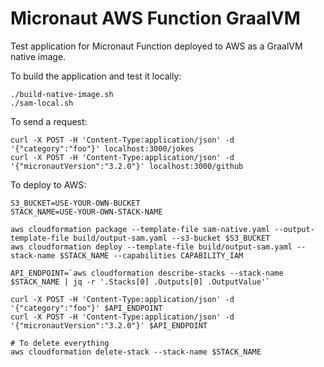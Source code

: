 # Micronaut AWS Function GraalVM

Test application for Micronaut Function deployed to AWS as a GraalVM native image.

To build the application and test it locally:

```shell
./build-native-image.sh
./sam-local.sh
```

To send a request:

```shell
curl -X POST -H 'Content-Type:application/json' -d '{"category":"foo"}' localhost:3000/jokes
curl -X POST -H 'Content-Type:application/json' -d '{"micronautVersion":"3.2.0"}' localhost:3000/github
```

To deploy to AWS:

```shell
S3_BUCKET=USE-YOUR-OWN-BUCKET
STACK_NAME=USE-YOUR-OWN-STACK-NAME

aws cloudformation package --template-file sam-native.yaml --output-template-file build/output-sam.yaml --s3-bucket $S3_BUCKET
aws cloudformation deploy --template-file build/output-sam.yaml --stack-name $STACK_NAME --capabilities CAPABILITY_IAM

API_ENDPOINT=`aws cloudformation describe-stacks --stack-name $STACK_NAME | jq -r '.Stacks[0] .Outputs[0] .OutputValue'`

curl -X POST -H 'Content-Type:application/json' -d '{"category":"foo"}' $API_ENDPOINT
curl -X POST -H 'Content-Type:application/json' -d '{"micronautVersion":"3.2.0"}' $API_ENDPOINT

# To delete everything
aws cloudformation delete-stack --stack-name $STACK_NAME
```
